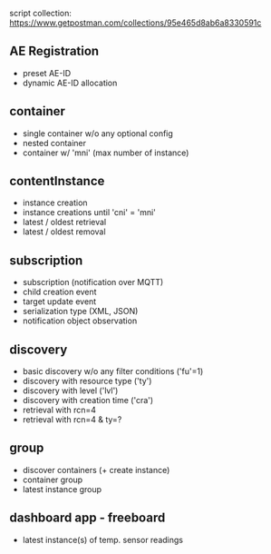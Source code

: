 script collection:
https://www.getpostman.com/collections/95e465d8ab6a8330591c


## AE Registration
* preset AE-ID
* dynamic AE-ID allocation

## container 
* single container w/o any optional config
* nested container
* container w/ 'mni' (max number of instance)

## contentInstance 
* instance creation
* instance creations until 'cni' = 'mni' 
* latest / oldest retrieval
* latest / oldest removal

## subscription 
* subscription (notification over MQTT)
* child creation event
* target update event
* serialization type (XML, JSON)
* notification object observation

## discovery
* basic discovery w/o any filter conditions ('fu'=1)
* discovery with resource type ('ty')
* discovery with level ('lvl')
* discovery with creation time ('cra')
* retrieval with rcn=4
* retrieval with rcn=4 & ty=?

## group
* discover containers (+ create instance)
* container group
* latest instance group

## dashboard app - freeboard
* latest instance(s) of temp. sensor readings
